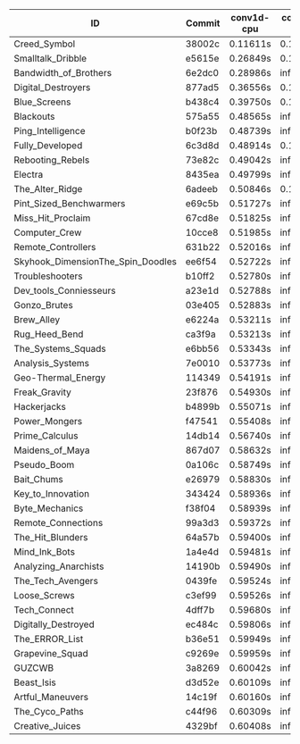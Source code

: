 |ID|Commit|conv1d-cpu|conv1d-gpu|DWSPConv2D-gpu|gemm-gpu|avg|
|-|-|-|-|-|-|-|
|Creed_Symbol|38002c|0.11611s|0.10954s|infs|2.26807s|infs|
|Smalltalk_Dribble|e5615e|0.26849s|0.12449s|infs|6.41088s|infs|
|Bandwidth_of_Brothers|6e2dc0|0.28986s|infs|infs|2.32421s|infs|
|Digital_Destroyers|877ad5|0.36556s|0.12968s|infs|2.13972s|infs|
|Blue_Screens|b438c4|0.39750s|0.14357s|infs|4.58589s|infs|
|Blackouts|575a55|0.48565s|infs|infs|5.02209s|infs|
|Ping_Intelligence|b0f23b|0.48739s|infs|infs|4.98270s|infs|
|Fully_Developed|6c3d8d|0.48914s|0.14940s|infs|4.84550s|infs|
|Rebooting_Rebels|73e82c|0.49042s|infs|infs|4.70176s|infs|
|Electra|8435ea|0.49799s|infs|infs|4.83902s|infs|
|The_Alter_Ridge|6adeeb|0.50846s|0.14822s|infs|4.44979s|infs|
|Pint_Sized_Benchwarmers|e69c5b|0.51727s|infs|infs|4.55968s|infs|
|Miss_Hit_Proclaim|67cd8e|0.51825s|infs|infs|4.89197s|infs|
|Computer_Crew|10cce8|0.51985s|infs|infs|4.62807s|infs|
|Remote_Controllers|631b22|0.52016s|infs|infs|4.78878s|infs|
|Skyhook_DimensionThe_Spin_Doodles|ee6f54|0.52722s|infs|infs|4.89837s|infs|
|Troubleshooters|b10ff2|0.52780s|infs|infs|4.59665s|infs|
|Dev_tools_Conniesseurs|a23e1d|0.52788s|infs|infs|5.02107s|infs|
|Gonzo_Brutes|03e405|0.52883s|infs|infs|4.75476s|infs|
|Brew_Alley|e6224a|0.53211s|infs|infs|4.61872s|infs|
|Rug_Heed_Bend|ca3f9a|0.53213s|infs|infs|4.86818s|infs|
|The_Systems_Squads|e6bb56|0.53343s|infs|infs|4.74619s|infs|
|Analysis_Systems|7e0010|0.53773s|infs|infs|4.84817s|infs|
|Geo-Thermal_Energy|114349|0.54191s|infs|infs|4.58336s|infs|
|Freak_Gravity|23f876|0.54930s|infs|infs|4.84371s|infs|
|Hackerjacks|b4899b|0.55071s|infs|infs|4.73892s|infs|
|Power_Mongers|f47541|0.55408s|infs|infs|4.93460s|infs|
|Prime_Calculus|14db14|0.56740s|infs|infs|5.02261s|infs|
|Maidens_of_Maya|867d07|0.58632s|infs|infs|4.80930s|infs|
|Pseudo_Boom|0a106c|0.58749s|infs|infs|4.62049s|infs|
|Bait_Chums|e26979|0.58830s|infs|infs|4.44669s|infs|
|Key_to_Innovation|343424|0.58936s|infs|infs|4.55928s|infs|
|Byte_Mechanics|f38f04|0.58939s|infs|infs|4.95876s|infs|
|Remote_Connections|99a3d3|0.59372s|infs|infs|4.49295s|infs|
|The_Hit_Blunders|64a57b|0.59400s|infs|infs|4.89191s|infs|
|Mind_Ink_Bots|1a4e4d|0.59481s|infs|infs|4.68794s|infs|
|Analyzing_Anarchists|14190b|0.59490s|infs|infs|5.04084s|infs|
|The_Tech_Avengers|0439fe|0.59524s|infs|infs|4.96717s|infs|
|Loose_Screws|c3ef99|0.59526s|infs|infs|4.69384s|infs|
|Tech_Connect|4dff7b|0.59680s|infs|infs|4.98453s|infs|
|Digitally_Destroyed|ec484c|0.59806s|infs|infs|4.96481s|infs|
|The_ERROR_List|b36e51|0.59949s|infs|infs|4.88216s|infs|
|Grapevine_Squad|c9269e|0.59959s|infs|infs|4.72745s|infs|
|GUZCWB|3a8269|0.60042s|infs|infs|4.70242s|infs|
|Beast_Isis|d3d52e|0.60109s|infs|infs|4.98882s|infs|
|Artful_Maneuvers|14c19f|0.60160s|infs|infs|4.46023s|infs|
|The_Cyco_Paths|c44f96|0.60309s|infs|infs|4.53577s|infs|
|Creative_Juices|4329bf|0.60408s|infs|infs|4.54562s|infs|
